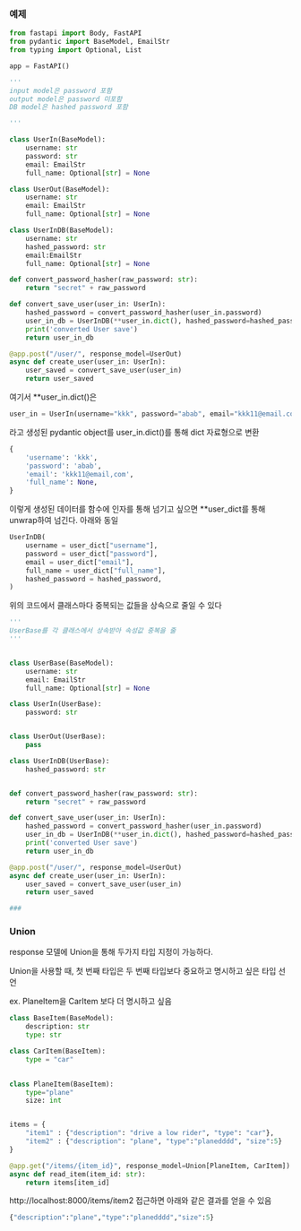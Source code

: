 ### 예제

```python
from fastapi import Body, FastAPI
from pydantic import BaseModel, EmailStr
from typing import Optional, List

app = FastAPI()

'''
input model은 password 포함
output model은 password 미포함
DB model은 hashed password 포함

'''

class UserIn(BaseModel):
    username: str
    password: str
    email: EmailStr
    full_name: Optional[str] = None

class UserOut(BaseModel):
    username: str
    email: EmailStr
    full_name: Optional[str] = None

class UserInDB(BaseModel):
    username: str
    hashed_password: str
    email:EmailStr
    full_name: Optional[str] = None

def convert_password_hasher(raw_password: str):
    return "secret" + raw_password

def convert_save_user(user_in: UserIn):
    hashed_password = convert_password_hasher(user_in.password)
    user_in_db = UserInDB(**user_in.dict(), hashed_password=hashed_password)
    print('converted User save')
    return user_in_db

@app.post("/user/", response_model=UserOut)
async def create_user(user_in: UserIn):
    user_saved = convert_save_user(user_in)
    return user_saved
```

여기서 **user_in.dict()은

```python
user_in = UserIn(username="kkk", password="abab", email="kkk11@email.com")
```

라고 생성된 pydantic object를 user_in.dict()를 통해 dict 자료형으로 변환

```python
{
    'username': 'kkk',
    'password': 'abab',
    'email': 'kkk11@email,com',
    'full_name': None,
}
```

이렇게 생성된 데이터를 함수에 인자를 통해 넘기고 싶으면 **user_dict를 통해 unwrap하여 넘긴다. 아래와 동일 

```python
UserInDB(
    username = user_dict["username"],
    password = user_dict["password"],
    email = user_dict["email"],
    full_name = user_dict["full_name"],
    hashed_password = hashed_password,
)
```

위의 코드에서 클래스마다 중복되는 값들을 상속으로 줄일 수 있다

```python
'''
UserBase를 각 클래스에서 상속받아 속성값 중복을 줄
'''


class UserBase(BaseModel):
    username: str
    email: EmailStr
    full_name: Optional[str] = None

class UserIn(UserBase):
    password: str


class UserOut(UserBase):
    pass

class UserInDB(UserBase):
    hashed_password: str


def convert_password_hasher(raw_password: str):
    return "secret" + raw_password

def convert_save_user(user_in: UserIn):
    hashed_password = convert_password_hasher(user_in.password)
    user_in_db = UserInDB(**user_in.dict(), hashed_password=hashed_password)
    print('converted User save')
    return user_in_db

@app.post("/user/", response_model=UserOut)
async def create_user(user_in: UserIn):
    user_saved = convert_save_user(user_in)
    return user_saved

### 
```

### Union

response 모델에 Union을 통해 두가지 타입 지정이 가능하다.

Union을 사용할 때, 첫 번째 타입은 두 번째 타입보다 중요하고 명시하고 싶은 타입 선언

ex. PlaneItem을 CarItem 보다 더 명시하고 싶음 

```python
class BaseItem(BaseModel):
    description: str
    type: str

class CarItem(BaseItem):
    type = "car"
    

class PlaneItem(BaseItem):
    type="plane"
    size: int


items = {
    "item1" : {"description": "drive a low rider", "type": "car"},
    "item2" : {"description": "plane", "type":"planedddd", "size":5}
}

@app.get("/items/{item_id}", response_model=Union[PlaneItem, CarItem])
async def read_item(item_id: str):
    return items[item_id]


```

http://localhost:8000/items/item2 접근하면 아래와 같은 결과를 얻을 수 있음

```python
{"description":"plane","type":"planedddd","size":5}
```
